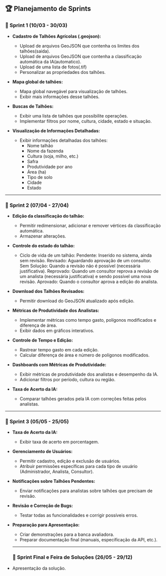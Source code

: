 
## 🏆 Planejamento de Sprints

### 🏁 Sprint 1 (10/03 - 30/03)
- **Cadastro de Talhões Agrícolas (.geojson):**
  - Upload de arquivos GeoJSON que contenha os limites dos talhões(saida).
  - Upload de arquivos GeoJSON que contenha a classificação automática da IA(automatico).
  - Upload de uma lista de fotos(.tif)
  - Personalizar as propriedades dos talhões.

- **Mapa global de talhões:**
  - Mapa global navegável para visualização de talhões.
  - Exibir mais informações desse talhões.

- **Buscas de Talhões:**
  - Exibir uma lista de talhões que possibilite operações.
  - Implementar filtros por nome, cultura, cidade, estado e situação.
  
- **Visualização de Informações Detalhadas:**
  - Exibir informações detalhadas dos talhões:
    - Nome talhão
    - Nome da fazenda
    - Cultura (soja, milho, etc.)
    - Safra
    - Produtividade por ano
    - Área (ha)
    - Tipo de solo
    - Cidade
    - Estado

---

### 🏁 Sprint 2 (07/04 - 27/04)
- **Edição da classificação do talhão:**
  - Permitir redimensionar, adicionar e remover vértices da classificação automática.
  - Armazenar alterações.
  
- **Controle do estado do talhão:**
  - Ciclo de vida de um talhão:
      Pendente: Inserido no sistema, ainda sem revisão.
      Revisado: Aguardando aprovação de um consultor.
      Sem Solução: Quando a revisão não é possível (necessária justificativa).
      Reprovado: Quando um consultor reprova a revisão de um analista (necessária justificativa) e sendo possível uma nova revisão.
      Aprovado: Quando o consultor aprova a edição do analista.

- **Download dos Talhões Revisados:**
  - Permitir download do GeoJSON atualizado após edição.

- **Métricas de Produtividade dos Analistas:**
  - Implementar métricas como tempo gasto, polígonos modificados e diferença de área.
  - Exibir dados em gráficos interativos.

- **Controle de Tempo e Edição:**
  - Rastrear tempo gasto em cada edição.
  - Calcular diferença de área e número de polígonos modificados.

- **Dashboards com Métricas de Produtividade:**
  - Exibir métricas de produtividade dos analistas e desempenho da IA.
  - Adicionar filtros por período, cultura ou região.

- **Taxa de Acerto da IA:**
  - Comparar talhões gerados pela IA com correções feitas pelos analistas.

---

### 🏁 Sprint 3 (05/05 - 25/05)

- **Taxa de Acerto da IA:**
  - Exibir taxa de acerto em porcentagem.

- **Gerenciamento de Usuários:**
  - Permitir cadastro, edição e exclusão de usuários.
  - Atribuir permissões específicas para cada tipo de usuário (Administrador, Analista, Consultor).

- **Notificações sobre Talhões Pendentes:**
  - Enviar notificações para analistas sobre talhões que precisam de revisão.

- **Revisão e Correção de Bugs:**
  - Testar todas as funcionalidades e corrigir possíveis erros.

- **Preparação para Apresentação:**
  - Criar demonstrações para a banca avaliadora.
  - Preparar documentação final (manuais, especificação da API, etc.).

  ---

  ### 🏁 Sprint Final e Feira de Soluções (26/05 - 29/12)
- Apresentação da solução.
